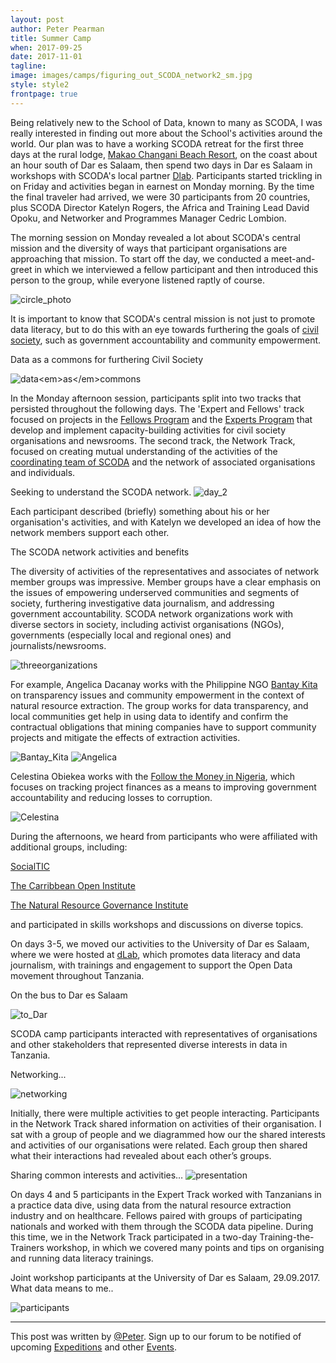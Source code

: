```yaml
---
layout: post
author: Peter Pearman
title: Summer Camp
when: 2017-09-25
date: 2017-11-01
tagline:
image: images/camps/figuring_out_SCODA_network2_sm.jpg
style: style2
frontpage: true
---
```


Being relatively new to the School of Data, known to many as SCODA, I was really interested in finding out more about the School's activities around the world.  Our plan was to have a working SCODA retreat for the first three days at the rural lodge, <a href="https://www.makaochangani.com/">Makao Changani Beach Resort</a>, on the coast about an hour south of Dar es Salaam, then spend two days in Dar es Salaam in workshops with SCODA's local partner <a href="https://dlab.or.tz">Dlab</a>. Participants started trickling in on Friday and activities began in earnest on Monday morning.  By the time the final traveler had arrived, we were 30 participants from 20 countries, plus SCODA Director Katelyn Rogers, the Africa and Training Lead David Opoku, and Networker and Programmes Manager Cedric Lombion.

The morning session on Monday revealed a lot about SCODA's central mission and the diversity of ways that participant organisations are approaching that mission. To start off the day, we conducted a meet-and-greet in which we interviewed a fellow participant and then introduced this person to the group, while everyone listened raptly of course.

<img src="/images/camps/participant_circle.jpg" alt="circle_photo" title="">

It is important to know that SCODA's central mission is not just to promote data literacy, but to do this with an eye towards furthering the goals of <a href="https://en.wikipedia.org/wiki/Civil_society">civil society</a>, such as government accountability and community empowerment.

Data as a commons for furthering Civil Society

<img src="/images/camps/data_as_commons_sm.jpg" alt="data<em>as</em>commons" title="">

In the Monday afternoon session, participants split into two tracks that persisted throughout the following days. The 'Expert and Fellows' track focused on projects in the <a href="https://schoolofdata.org/fellowship-programme/">Fellows Program</a> and the <a href="https://schoolofdata.org/data-expert-programme/">Experts Program</a> that develop and implement capacity-building activities for civil society organisations and newsrooms. The second track, the Network Track, focused on creating mutual understanding of the activities of the <a href="https://schoolofdata.org/">coordinating team of SCODA</a> and the network of associated organisations and individuals.

Seeking to understand the SCODA network.
<img src="/images/camps/figuring_out_SCODA_network2_sm.JPG" alt="day_2" title="">

Each participant described (briefly) something about his or her organisation's activities, and with Katelyn we developed an idea of how the network members support each other.

The SCODA network activities and benefits
<img src="/images/camps/school_of_data_network_sm_attributed.JPG" alt="" title="">  

The diversity of activities of the representatives and associates of network member groups
was impressive. Member groups have a clear emphasis on the issues of
empowering underserved communities and segments of society, furthering investigative data
journalism, and addressing government accountability. SCODA network organizations work with
diverse sectors in society, including activist organisations (NGOs), governments
(especially local and regional ones) and journalists/newsrooms.

<img src="/images/camps/three_organizations_IMG_7139_JPG_sm.JPG" alt="threeorganizations" title="">

For example, Angelica Dacanay works with the Philippine NGO <a href="http://www.bantaykita.ph/">Bantay
Kita</a> on transparency issues and community empowerment in the
context of natural resource extraction. The group works for data transparency, and local
communities get help in using data to identify and confirm the contractual obligations that mining companies have to support community projects and mitigate the effects of extraction activities.

<img src="/images/camps/Bantay_Kita_Philippines.jpg" alt="Bantay_Kita" title="">

<img src="/images/camps/Angelica_sm_attributed.JPG" alt="Angelica" title="">

Celestina Obiekea works with the <a href="http://followthemoneyng.org/">Follow the Money in Nigeria</a>, which
focuses on tracking project finances as a means to improving government accountability and
reducing losses to corruption.

<img src="/images/camps/Celestina_sm_attributed.JPG" alt="Celestina" title="">

During the afternoons, we heard from participants who were affiliated with additional groups, including:

<a href="https://socialtic.org/">SocialTIC</a>

<a href="http://caribbeanopeninstitute.org/">The Carribbean Open Institute</a>

<a href="https://resourcegovernance.org/">The Natural Resource Governance Institute</a>

and participated in skills workshops and discussions on diverse topics.

On days 3-5, we moved our activities to the University of Dar es Salaam, where we were
hosted at <a href="https://dlab.or.tz/">dLab</a>, which promotes data literacy and data journalism,
with trainings and engagement to support the Open Data movement throughout Tanzania.

On the bus to Dar es Salaam

<img src="/images/camps/IMG_7474_bus_to_Dar.JPG" alt="to_Dar" title="">

SCODA camp participants interacted with representatives of organisations and other stakeholders
that represented diverse interests in data in Tanzania.

Networking...

<img src="/images/camps/IMG_7429_networking_dLab_crpd_sm.JPG" alt="networking" title="">

Initially, there were multiple activities to get people interacting.  Participants in the Network Track shared information on activities of their organisation. I sat with a group of people and we diagrammed how our the shared interests and activities of our organisations were related.  Each group then shared what their interactions had revealed about each other’s groups.

Sharing common interests and activities…
<img src="/images/camps/IMG_7422_presentation.JPG" alt="presentation" title="">

On days 4 and 5 participants in the Expert Track worked with Tanzanians in a practice data
dive, using data from the natural resource extraction industry and on healthcare. Fellows
paired with groups of participating nationals and worked with them
through the SCODA data pipeline. During this time, we in the Network Track
participated in a two-day Training-the-Trainers workshop, in which we covered many points
and tips on organising and running data literacy trainings.

Joint workshop participants at the University of Dar es Salaam, 29.09.2017.   What data means to me..

<img src="/images/camps/SCODA_in_Dar_es_Salaam.jpg" alt="participants" title="">

---

This post was written by [@Peter](https://forum.schoolofdata.ch/users/pbpearman/). Sign up to our forum to be notified of upcoming [Expeditions](https://forum.schoolofdata.ch/c/expeditions) and other [Events](https://forum.schoolofdata.ch/c/events).
